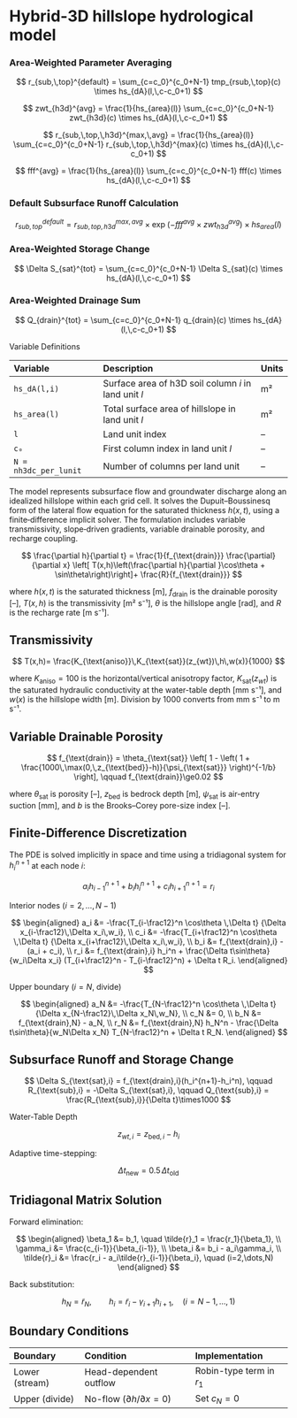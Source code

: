 # Hybrid-3D hillslope hydrological model


### Area-Weighted Parameter Averaging

$$
r_{sub,\,top}^{default}
= \sum_{c=c_0}^{c_0+N-1}
  tmp_{rsub,\,top}(c)
  \times
  hs_{dA}(l,\,c-c_0+1)
$$

$$
zwt_{h3d}^{avg}
= \frac{1}{hs_{area}(l)}
  \sum_{c=c_0}^{c_0+N-1}
  zwt_{h3d}(c)
  \times
  hs_{dA}(l,\,c-c_0+1)
$$

$$
r_{sub,\,top,\,h3d}^{max,\,avg}
= \frac{1}{hs_{area}(l)}
  \sum_{c=c_0}^{c_0+N-1}
  r_{sub,\,top,\,h3d}^{max}(c)
  \times
  hs_{dA}(l,\,c-c_0+1)
$$

$$
fff^{avg}
= \frac{1}{hs_{area}(l)}
  \sum_{c=c_0}^{c_0+N-1}
  fff(c)
  \times
  hs_{dA}(l,\,c-c_0+1)
$$

### Default Subsurface Runoff Calculation

$$
r_{sub,\,top}^{default}
= r_{sub,\,top,\,h3d}^{max,\,avg}
  \times
  \exp\!\left(-fff^{avg} \times zwt_{h3d}^{avg}\right)
  \times
  hs_{area}(l)
$$

### Area-Weighted Storage Change

$$
\Delta S_{sat}^{tot}
= \sum_{c=c_0}^{c_0+N-1}
  \Delta S_{sat}(c)
  \times
  hs_{dA}(l,\,c-c_0+1)
$$

### Area-Weighted Drainage Sum

$$
Q_{drain}^{tot}
= \sum_{c=c_0}^{c_0+N-1}
  q_{drain}(c)
  \times
  hs_{dA}(l,\,c-c_0+1)
$$

Variable Definitions

| Variable              | Description                                          | Units |
| :-------------------- | :--------------------------------------------------- | :---- |
| `hs_dA(l,i)`          | Surface area of h3D soil column *i* in land unit *l* | m²    |
| `hs_area(l)`          | Total surface area of hillslope in land unit *l*     | m²    |
| `l`                   | Land unit index                                      | –     |
| `c₀`                  | First column index in land unit *l*                  | –     |
| `N = nh3dc_per_lunit` | Number of columns per land unit                      | –     |


The model represents subsurface flow and groundwater discharge along an
idealized hillslope within each grid cell. It solves the Dupuit–Boussinesq
form of the lateral flow equation for the saturated thickness $h(x,t)$,
using a finite‐difference implicit solver. The formulation includes
variable transmissivity, slope‐driven gradients, variable drainable
porosity, and recharge coupling.

$$
\frac{\partial h}{\partial t} = \frac{1}{f_{\text{drain}}} \frac{\partial}{\partial x} \left[ T(x,h)\left(\frac{\partial h}{\partial }\cos\theta + \sin\theta\right)\right]+ \frac{R}{f_{\text{drain}}}
$$

where $h(x,t)$ is the saturated thickness [m],
$f_{\text{drain}}$ is the drainable porosity [–],
$T(x,h)$ is the transmissivity [m² s⁻¹],
$\theta$ is the hillslope angle [rad],
and $R$ is the recharge rate [m s⁻¹].

## Transmissivity

$$
T(x,h)= \frac{K_{\text{aniso}}\,K_{\text{sat}}(z_{wt})\,h\,w(x)}{1000}
$$

where $K_{\text{aniso}}=100$ is the horizontal/vertical anisotropy factor,
$K_{\text{sat}}(z_{wt})$ is the saturated hydraulic conductivity at the
water-table depth [mm s⁻¹], and $w(x)$ is the hillslope width [m].
Division by 1000 converts from mm s⁻¹ to m s⁻¹.

## Variable Drainable Porosity

$$
f_{\text{drain}}
= \theta_{\text{sat}}
\left[
1 -
\left(
1 +
\frac{1000\,\max(0,\,z_{\text{bed}}-h)}{\psi_{\text{sat}}}
\right)^{-1/b}
\right],
\qquad
f_{\text{drain}}\ge0.02
$$

where $\theta_{\text{sat}}$ is porosity [–],
$z_{\text{bed}}$ is bedrock depth [m],
$\psi_{\text{sat}}$ is air-entry suction [mm],
and $b$ is the Brooks–Corey pore-size index [–].

## Finite-Difference Discretization

The PDE is solved implicitly in space and time using a tridiagonal
system for $h_i^{n+1}$ at each node $i$:

$$
a_i h_{i-1}^{n+1} + b_i h_i^{n+1} + c_i h_{i+1}^{n+1} = r_i
$$


Interior nodes ($i=2,\dots,N-1$)

$$
\begin{aligned}
a_i &= -\frac{T_{i-\frac12}^n \cos\theta \,\Delta t}
           {\Delta x_{i-\frac12}\,\Delta x_i\,w_i}, \\
c_i &= -\frac{T_{i+\frac12}^n \cos\theta \,\Delta t}
           {\Delta x_{i+\frac12}\,\Delta x_i\,w_i}, \\
b_i &= f_{\text{drain},i} - (a_i + c_i), \\
r_i &= f_{\text{drain},i} h_i^n
      + \frac{\Delta t\sin\theta}{w_i\Delta x_i}
        (T_{i+\frac12}^n - T_{i-\frac12}^n)
      + \Delta t R_i.
\end{aligned}
$$

Upper boundary ($i=N$, divide)

$$
\begin{aligned}
a_N &= -\frac{T_{N-\frac12}^n \cos\theta \,\Delta t}
            {\Delta x_{N-\frac12}\,\Delta x_N\,w_N}, \\
c_N &= 0, \\
b_N &= f_{\text{drain},N} - a_N, \\
r_N &= f_{\text{drain},N} h_N^n
      - \frac{\Delta t\sin\theta}{w_N\Delta x_N} T_{N-\frac12}^n
      + \Delta t R_N.
\end{aligned}
$$

## Subsurface Runoff and Storage Change

$$
\Delta S_{\text{sat},i}
= f_{\text{drain},i}(h_i^{n+1}-h_i^n),
\qquad
R_{\text{sub},i} = -\Delta S_{\text{sat},i},
\qquad
Q_{\text{sub},i} = \frac{R_{\text{sub},i}}{\Delta t}\times1000
$$

Water-Table Depth

$$
z_{wt,i} = z_{\text{bed},i} - h_i
$$

Adaptive time-stepping:

$$
\Delta t_{\text{new}} = 0.5\,\Delta t_{\text{old}}
$$


## Tridiagonal Matrix Solution

Forward elimination:

$$
\begin{aligned}
\beta_1 &= b_1, \quad \tilde{r}_1 = \frac{r_1}{\beta_1}, \\
\gamma_i &= \frac{c_{i-1}}{\beta_{i-1}}, \\
\beta_i &= b_i - a_i\gamma_i, \\
\tilde{r}_i &= \frac{r_i - a_i\tilde{r}_{i-1}}{\beta_i}, \quad (i=2,\dots,N)
\end{aligned}
$$

Back substitution:

$$
h_N = \tilde{r}_N, \qquad
h_i = \tilde{r}_i - \gamma_{i+1} h_{i+1}, \quad (i=N-1,\dots,1)
$$

## Boundary Conditions

| Boundary       | Condition                             | Implementation           |
| :------------- | :------------------------------------ | :----------------------- |
| Lower (stream) | Head-dependent outflow                | Robin-type term in $r_1$ |
| Upper (divide) | No-flow ($\partial h/\partial x = 0$) | Set $c_N = 0$            |



